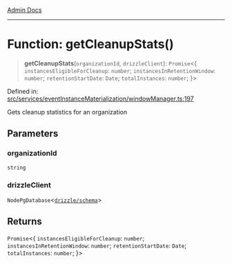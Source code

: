 [Admin Docs](/)

***

# Function: getCleanupStats()

> **getCleanupStats**(`organizationId`, `drizzleClient`): `Promise`\<\{ `instancesEligibleForCleanup`: `number`; `instancesInRetentionWindow`: `number`; `retentionStartDate`: `Date`; `totalInstances`: `number`; \}\>

Defined in: [src/services/eventInstanceMaterialization/windowManager.ts:197](https://github.com/gautam-divyanshu/talawa-api/blob/7e7d786bbd7356b22a3ba5029601eed88ff27201/src/services/eventInstanceMaterialization/windowManager.ts#L197)

Gets cleanup statistics for an organization

## Parameters

### organizationId

`string`

### drizzleClient

`NodePgDatabase`\<[`drizzle/schema`](../../../../drizzle/schema/README.md)\>

## Returns

`Promise`\<\{ `instancesEligibleForCleanup`: `number`; `instancesInRetentionWindow`: `number`; `retentionStartDate`: `Date`; `totalInstances`: `number`; \}\>
